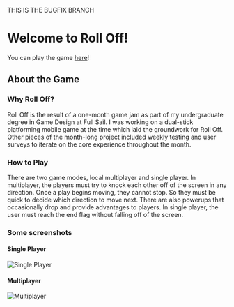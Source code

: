 THIS IS THE BUGFIX BRANCH

# Welcome to Roll Off!

You can play the game [here](https://www.kongregate.com/games/cjohnson13/roll-off)!

## About the Game

### Why Roll Off?
Roll Off is the result of a one-month game jam as part of my undergraduate degree in Game Design at Full Sail. I was working on a  dual-stick platforming mobile game at the time which laid the groundwork for Roll Off. Other pieces of the month-long project included weekly testing and user surveys to iterate on the core experience throughout the month.

### How to Play
There are two game modes, local multiplayer and single player. In multiplayer, the players must try to knock each other off of the screen in any direction. Once a play begins moving, they cannot stop. So they must be quick to decide which direction to move next. There are also powerups that occasionally drop and provide advantages to players. In single player, the user must reach the end flag without falling off of the screen.

### Some screenshots
#### Single Player
![Single Player](https://user-images.githubusercontent.com/20494455/43050289-640bc358-8dd4-11e8-8f67-c5880c6f4941.png)
#### Multiplayer
![Multiplayer](https://user-images.githubusercontent.com/20494455/43050359-5d3e0f62-8dd5-11e8-8d4d-3c9c1f353da1.png)
